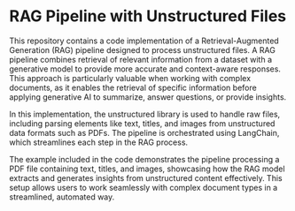 # RAG Pipeline with Unstructured Files

This repository contains a code implementation of a Retrieval-Augmented Generation (RAG) pipeline designed to process unstructured files. A RAG pipeline combines retrieval of relevant information from a dataset with a generative model to provide more accurate and context-aware responses. This approach is particularly valuable when working with complex documents, as it enables the retrieval of specific information before applying generative AI to summarize, answer questions, or provide insights.

In this implementation, the unstructured library is used to handle raw files, including parsing elements like text, titles, and images from unstructured data formats such as PDFs. The pipeline is orchestrated using LangChain, which streamlines each step in the RAG process.

The example included in the code demonstrates the pipeline processing a PDF file containing text, titles, and images, showcasing how the RAG model extracts and generates insights from unstructured content effectively. This setup allows users to work seamlessly with complex document types in a streamlined, automated way.

